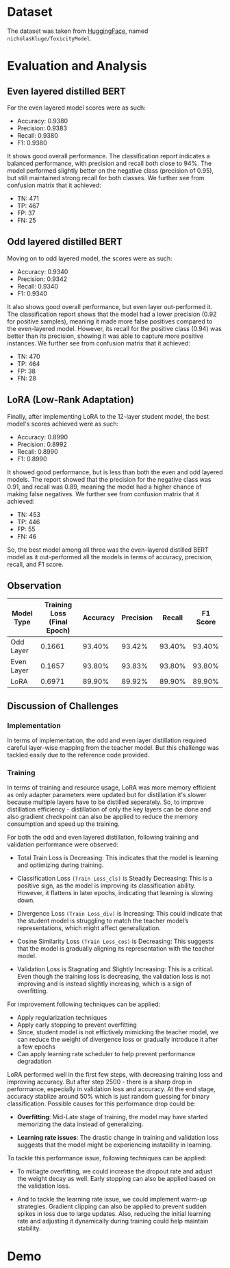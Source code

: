 # Dataset
The dataset was taken from [HuggingFace](https://huggingface.co/nicholasKluge/ToxicityModel), named `nicholasKluge/ToxicityModel`.

# Evaluation and Analysis

## Even layered distilled BERT
For the even layered model scores were as such:
- Accuracy: 0.9380
- Precision: 0.9383
- Recall: 0.9380
- F1: 0.9380

It shows good overall performance. The classification report indicates a balanced performance, with precision and recall both close to 94%. The model performed slightly better on the negative class (precision of 0.95), but still maintained strong recall for both classes. We further see from confusion matrix that it achieved:
- TN: 471
- TP: 467
- FP: 37
- FN: 25

## Odd layered distilled BERT
Moving on to odd layered model, the scores were as such:
- Accuracy: 0.9340
- Precision: 0.9342
- Recall: 0.9340
- F1: 0.9340

It also shows good overall performance, but even layer out-performed it. The classification report shows that the model had a lower precision (0.92 for positive samples), meaning it made more false positives compared to the even-layered model. However, its recall for the positive class (0.94) was better than its precision, showing it was able to capture more positive instances. We further see from confusion matrix that it achieved:
- TN: 470
- TP: 464
- FP: 38
- FN: 28

## LoRA (Low-Rank Adaptation)
Finally, after implementing LoRA to the 12-layer student model, the best model's scores achieved were as such:
- Accuracy: 0.8990
- Precision: 0.8992
- Recall: 0.8990
- F1: 0.8990

It showed good performance, but is less than both the even and odd layered models. The report showed that the precision for the negative class was 0.91, and recall was 0.89, meaning the model had a higher chance of making false negatives. We further see from confusion matrix that it achieved:
- TN: 453
- TP: 446
- FP: 55
- FN: 46

So, the best model among all three was the even-layered distilled BERT model as it out-performed all the models in terms of accuracy, precision, recall, and F1 score.

## Observation

| Model Type   | Training Loss (Final Epoch) | Accuracy | Precision | Recall | F1 Score |
|--------------|---------------|----------|-----------|--------|----------|
| Odd Layer    | 0.1661 | 93.40%   | 93.42%    | 93.40% | 93.40%   |
| Even Layer   | 0.1657 | 93.80%   | 93.83%    | 93.80% | 93.80%   |
| LoRA         | 0.6971 | 89.90%   | 89.92%    | 89.90% | 89.90%   |

## Discussion of Challenges

### Implementation

In terms of implementation, the odd and even layer distillation required careful layer-wise mapping from the teacher model. But this challenge was tackled easily due to the reference code provided.

### Training

In terms of training and resource usage, LoRA was more memory efficient as only adapter parameters were updated but for distillation it's slower because multiple layers have to be distilled seperately. So, to improve distillation efficiency - distillation of only the key layers can be done and also gradient checkpoint can also be applied to reduce the memory consumption and speed up the training.

For both the odd and even layered distillation, following training and validation performance were observed:
- Total Train Loss is Decreasing: This indicates that the model is learning and optimizing during training.

- Classification Loss `(Train Loss_cls)` is Steadily Decreasing: This is a positive sign, as the model is improving its classification ability. However, it flattens in later epochs, indicating that learning is slowing down.

- Divergence Loss `(Train Loss_div)` is Increasing: This could indicate that the student model is struggling to match the teacher model’s representations, which might affect generalization.

- Cosine Similarity Loss `(Train Loss_cos)` is Decreasing: This suggests that the model is gradually aligning its representation with the teacher model.

- Validation Loss is Stagnating and Slightly Increasing: This is a critical. Even though the training loss is decreasing, the validation loss is not improving and is instead slightly increasing, which is a sign of overfitting.

For improvement following techniques can be applied:
- Apply regularization techniques
- Apply early stopping to prevent overfitting
- Since, student model is not effictively mimicking the teacher model, we can reduce the weight of divergence loss or gradually introduce it after a few epochs
- Can apply learning rate scheduler to help prevent performance degradation

LoRA performed well in the first few steps, with decreasing training loss and improving accuracy. But after step 2500 - there is a sharp drop in performance, especially in validation loss and accuracy. At the end stage, accuracy stablize around 50% which is just random guessing for binary classification. Possible causes for this performance drop could be:
- **Overfitting**: Mid-Late stage of training, the model may have started memorizing the data instead of generalizing.

- **Learning rate issues**: The drastic change in training and validation loss suggests that the model might be experiencing instability in learning.

To tackle this performance issue, following techniques can be applied:
- To mitiagte overfitting, we could increase the dropout rate and adjust the weight decay as well. Early stopping can also be applied based on the validation loss.

- And to tackle the learning rate issue, we could implement warm-up strategies. Gradient clipping can also be applied to prevent sudden spikes in loss due to large updates. Also, reducing the initial learning rate and adjusting it dynamically during training could help maintain stability.

# Demo
![]()
